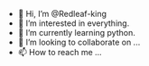- 👋 Hi, I’m @Redleaf-king
- 👀 I’m interested in everything.
- 🌱 I’m currently learning python.
- 💞️ I’m looking to collaborate on ...
- 📫 How to reach me ...

<!---
Redleaf-king/Redleaf-king is a ✨ special ✨ repository because its `README.md` (this file) appears on your GitHub profile.
You can click the Preview link to take a look at your changes.
--->
